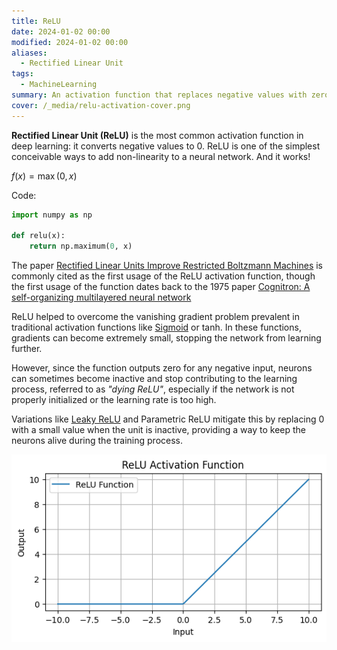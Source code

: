 ```yaml
---
title: ReLU
date: 2024-01-02 00:00
modified: 2024-01-02 00:00
aliases:
  - Rectified Linear Unit
tags:
  - MachineLearning
summary: An activation function that replaces negative values with zero
cover: /_media/relu-activation-cover.png
---
```


**Rectified Linear Unit (ReLU)** is the most common activation function in deep learning: it converts negative values to 0. ReLU is one of the simplest conceivable ways to add non-linearity to a neural network. And it works!

$f(x)= \max(0,x)$

Code:

```python
import numpy as np

def relu(x):
    return np.maximum(0, x)
```

The paper [Rectified Linear Units Improve Restricted Boltzmann Machines](https://www.cs.toronto.edu/~fritz/absps/reluICML.pdf) is commonly cited as the first usage of the ReLU activation function, though the first usage of the function dates back to the 1975 paper [Cognitron: A self-organizing multilayered neural network](https://link.springer.com/article/10.1007/BF00342633)

ReLU helped to overcome the vanishing gradient problem prevalent in traditional activation functions like [Sigmoid](sigmoid-activation-function.md) or tanh. In these functions, gradients can become extremely small, stopping the network from learning further.
 
However, since the function outputs zero for any negative input, neurons can sometimes become inactive and stop contributing to the learning process, referred to as *"dying ReLU"*, especially if the network is not properly initialized or the learning rate is too high.

Variations like [Leaky ReLU](leaky-relu.md) and Parametric ReLU mitigate this by replacing 0 with a small value when the unit is inactive, providing a way to keep the neurons alive during the training process.

![ReLU plot](../_media/relu-activation-plot.png)